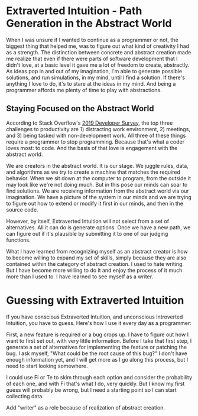 # Extraverted Intuition - Path Generation in the Abstract World

When I was unsure if I wanted to continue as a programmer or not, the biggest thing that helped me, was to figure out what kind of creativity I had as a strength. The distinction between concrete and abstract creation made me realize that even if there were parts of software development that I didn't love, at a basic level it gave me a lot of freedom to create, abstractly. As ideas pop in and out of my imagination, I'm able to generate possible solutions, and run simulations, in my mind, until I find a solution. If there's anything I love to do, it's to stare at the ideas in my mind. And being a programmer affords me plenty of time to play with abstractions.

## Staying Focused on the Abstract World

According to Stack Overflow's [2019 Developer Survey](https://insights.stackoverflow.com/survey/2019#work-_-greatest-challenges-to-productivity), the top three challenges to productivity are 1) distracting work environment, 2) meetings, and 3) being tasked with non-development work. All three of these things require a programmer to stop programming. Because that's what a coder loves most: to code. And the basis of that love is engagement with the abstract world.

We are creators in the abstract world. It is our stage. We juggle rules, data, and algorithms as we try to create a machine that matches the required behavior. When we sit down at the computer to program, from the outside it may look like we're not doing much. But in this pose our minds can soar to find solutions. We are receiving information from the abstract world via our imagination. We have a picture of the system in our minds and we are trying to figure out how to extend or modify it first in our minds, and then in the source code.

However, by itself, Extraverted Intuition will not select from a set of alternatives. All it can do is generate options. Once we have a new path, we can figure out if it's plausible by submitting it to one of our judging functions.


What I have learned from recognizing myself as an abstract creator is how to become willing to expand my set of skills, simply because they are also contained within the category of abstract creation. I used to hate writing. But I have become more willing to do it and enjoy the process of it much more than I used to. I have learned to see myself as a writer.






# Guessing with Extraverted Intuition

If you have conscious Extraverted Intuition, and unconscious Introverted Intuition, you have to guess. Here's how I use it every day as a programmer:

First, a new feature is required or a bug crops up. I have to figure out how I want to first set out, with very little information. Before I take that first step, I generate a set of alternatives for implementing the feature or patching the bug. I ask myself, "What could be the root cause of this bug?" I don't have enough information yet, and I will get more as I go along this process, but I need to start looking somewhere.


I could use Fi or Te to skim through each option and consider the probability of each one, and with Fi that's what I do, very quickly. But I know my first guess will probably be wrong, but I need a starting point so I can start collecting data.






Add "writer" as a role because of realization of abstract creation.
